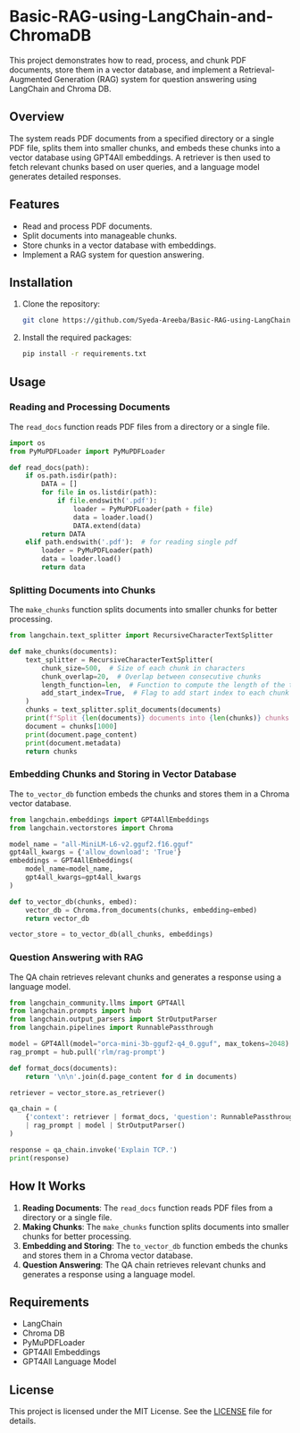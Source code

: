 # Basic-RAG-using-LangChain-and-ChromaDB

This project demonstrates how to read, process, and chunk PDF documents, store them in a vector database, and implement a Retrieval-Augmented Generation (RAG) system for question answering using LangChain and Chroma DB.

## Overview

The system reads PDF documents from a specified directory or a single PDF file, splits them into smaller chunks, and embeds these chunks into a vector database using GPT4All embeddings. A retriever is then used to fetch relevant chunks based on user queries, and a language model generates detailed responses.

## Features

- Read and process PDF documents.
- Split documents into manageable chunks.
- Store chunks in a vector database with embeddings.
- Implement a RAG system for question answering.

## Installation

1. Clone the repository:
   ```sh
   git clone https://github.com/Syeda-Areeba/Basic-RAG-using-LangChain-and-ChromaDB.git
   ```
2. Install the required packages:
   ```sh
   pip install -r requirements.txt
   ```

## Usage

### Reading and Processing Documents

The `read_docs` function reads PDF files from a directory or a single file.

```python
import os
from PyMuPDFLoader import PyMuPDFLoader

def read_docs(path):
    if os.path.isdir(path):
        DATA = []
        for file in os.listdir(path):
            if file.endswith('.pdf'):
                loader = PyMuPDFLoader(path + file)
                data = loader.load()
                DATA.extend(data)
        return DATA
    elif path.endswith('.pdf'):  # for reading single pdf
        loader = PyMuPDFLoader(path)
        data = loader.load()
        return data
```

### Splitting Documents into Chunks

The `make_chunks` function splits documents into smaller chunks for better processing.

```python
from langchain.text_splitter import RecursiveCharacterTextSplitter

def make_chunks(documents):
    text_splitter = RecursiveCharacterTextSplitter(
        chunk_size=500,  # Size of each chunk in characters
        chunk_overlap=20,  # Overlap between consecutive chunks
        length_function=len,  # Function to compute the length of the text
        add_start_index=True,  # Flag to add start index to each chunk
    )
    chunks = text_splitter.split_documents(documents)
    print(f"Split {len(documents)} documents into {len(chunks)} chunks.\n")
    document = chunks[1000]
    print(document.page_content)
    print(document.metadata)
    return chunks
```

### Embedding Chunks and Storing in Vector Database

The `to_vector_db` function embeds the chunks and stores them in a Chroma vector database.

```python
from langchain.embeddings import GPT4AllEmbeddings
from langchain.vectorstores import Chroma

model_name = "all-MiniLM-L6-v2.gguf2.f16.gguf"
gpt4all_kwargs = {'allow_download': 'True'}
embeddings = GPT4AllEmbeddings(
    model_name=model_name,
    gpt4all_kwargs=gpt4all_kwargs
)

def to_vector_db(chunks, embed):
    vector_db = Chroma.from_documents(chunks, embedding=embed)
    return vector_db

vector_store = to_vector_db(all_chunks, embeddings)
```

### Question Answering with RAG

The QA chain retrieves relevant chunks and generates a response using a language model.

```python
from langchain_community.llms import GPT4All
from langchain.prompts import hub
from langchain.output_parsers import StrOutputParser
from langchain.pipelines import RunnablePassthrough

model = GPT4All(model="orca-mini-3b-gguf2-q4_0.gguf", max_tokens=2048)
rag_prompt = hub.pull('rlm/rag-prompt')

def format_docs(documents):
    return '\n\n'.join(d.page_content for d in documents)

retriever = vector_store.as_retriever()

qa_chain = (
    {'context': retriever | format_docs, 'question': RunnablePassthrough()}
    | rag_prompt | model | StrOutputParser()
)

response = qa_chain.invoke('Explain TCP.')
print(response)
```

## How It Works

1. **Reading Documents**: The `read_docs` function reads PDF files from a directory or a single file.
2. **Making Chunks**: The `make_chunks` function splits documents into smaller chunks for better processing.
3. **Embedding and Storing**: The `to_vector_db` function embeds the chunks and stores them in a Chroma vector database.
4. **Question Answering**: The QA chain retrieves relevant chunks and generates a response using a language model.

## Requirements

- LangChain
- Chroma DB
- PyMuPDFLoader
- GPT4All Embeddings
- GPT4All Language Model

## License

This project is licensed under the MIT License. See the [LICENSE](LICENSE) file for details.
